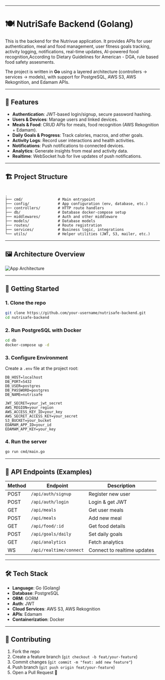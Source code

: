 
---

# 🍽️ NutriSafe Backend (Golang)

This is the backend for the Nutrivue application. It provides APIs for user authentication, meal and food management, user fitness goals tracking, activity logging, notifications, real-time updates, AI-powered food recognition,According to  Dietary Guidelines for American - DGA, rule based food safety assesments.  

The project is written in **Go** using a layered architecture (controllers → services → models), with support for PostgreSQL, AWS S3, AWS Rekognition, and Edamam APIs.

---

## 📌 Features
- **Authentication**: JWT-based login/signup, secure password hashing.
- **Users & Devices**: Manage users and linked devices.
- **Meals & Food**: CRUD APIs for meals, food recognition (AWS Rekognition + Edamam).
- **Daily Goals & Progress**: Track calories, macros, and other goals.
- **Activity Logs**: Record user interactions and health activities.
- **Notifications**: Push notifications to connected devices.
- **Analytics**: Generate insights from meal and activity data.
- **Realtime**: WebSocket hub for live updates of push notifications.

---

## 🏗️ Project Structure
```

.
├── cmd/                # Main entrypoint
├── config/             # App configuration (env, database, etc.)
├── controllers/        # HTTP route handlers
├── db/                 # Database docker-compose setup
├── middlewares/        # Auth and other middleware
├── models/             # Database models
├── routes/             # Route registration
├── services/           # Business logic, integrations
└── utils/              # Helper utilities (JWT, S3, mailer, etc.)

````

---

## 🖼️ Architecture Overview

![App Architecture](docs/architecture.png)

---

## 🚀 Getting Started

### 1. Clone the repo

```bash
git clone https://github.com/your-username/nutrisafe-backend.git
cd nutrisafe-backend
```

### 2. Run PostgreSQL with Docker

```bash
cd db
docker-compose up -d
```

### 3. Configure Environment

Create a `.env` file at the project root:

```env
DB_HOST=localhost
DB_PORT=5432
DB_USER=postgres
DB_PASSWORD=postgres
DB_NAME=nutrisafe

JWT_SECRET=your_jwt_secret
AWS_REGION=your_region
AWS_ACCESS_KEY_ID=your_key
AWS_SECRET_ACCESS_KEY=your_secret
S3_BUCKET=your_bucket
EDAMAM_APP_ID=your_id
EDAMAM_APP_KEY=your_key
```

### 4. Run the server

```bash
go run cmd/main.go
```

---

## 📡 API Endpoints (Examples)

| Method | Endpoint                | Description                 |
| ------ | ----------------------- | --------------------------- |
| POST   | `/api/auth/signup`      | Register new user           |
| POST   | `/api/auth/login`       | Login & get JWT             |
| GET    | `/api/meals`            | Get user meals              |
| POST   | `/api/meals`            | Add new meal                |
| GET    | `/api/food/:id`         | Get food details            |
| POST   | `/api/goals/daily`      | Set daily goals             |
| GET    | `/api/analytics`        | Fetch analytics             |
| WS     | `/api/realtime/connect` | Connect to realtime updates |

---

## 🛠️ Tech Stack

* **Language**: Go (Golang)
* **Database**: PostgreSQL
* **ORM**: GORM
* **Auth**: JWT
* **Cloud Services**: AWS S3, AWS Rekognition
* **APIs**: Edamam
* **Containerization**: Docker

---

## 📌 Contributing

1. Fork the repo
2. Create a feature branch (`git checkout -b feat/your-feature`)
3. Commit changes (`git commit -m "feat: add new feature"`)
4. Push branch (`git push origin feat/your-feature`)
5. Open a Pull Request 🚀

